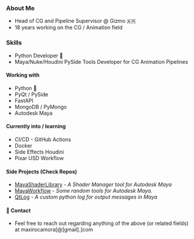 ### About Me
+ Head of CG and Pipeline Supervisor @ Gizmo :argentina:
+ 18 years working on the CG / Animation field

### Skills
+ Python Developer :snake:
+ Maya/Nuke/Houdini PySide Tools Developer for CG Animation Pipelines

#### Working with
+ Python :snake:
+ PyQt / PySide
+ FastAPI
+ MongoDB / PyMongo
+ Autodesk Maya

#### Currently into / learning
+ CI/CD - GitHub Actions
+ Docker
+ Side Effects Houdini
+ Pixar USD Workflow

#### Side Projects (Check Repos)
+ [MayaShaderLibrary](https://github.com/MaxRocamora/MayaShaderLibrary) - *A Shader Manager tool for Autodesk Maya*
+ [MayaWorkflow](https://github.com/MaxRocamora/MayaWorkflow) - *Some random tools for Autodesk Maya.*
+ [QtLog](https://github.com/MaxRocamora/QtLog) - *A custom python log for output messages in Maya*

#### 💬 Contact
+ Feel free to reach out regarding anything of the above (or related fields) at maxirocamora[@]gmail[.]com
